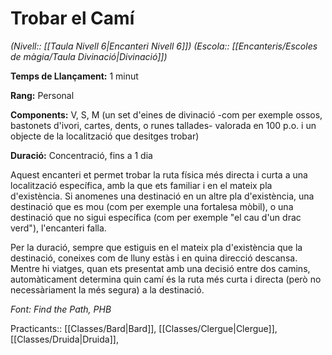 # Trobar el Camí

*(Nivell:: [[Taula Nivell 6|Encanteri Nivell 6]]) (Escola:: [[Encanteris/Escoles de màgia/Taula Divinació|Divinació]])*

**Temps de Llançament:** 1 minut

**Rang:** Personal

**Components:** V, S, M (un set d'eines de divinació -com per exemple ossos, bastonets d'ivori, cartes, dents, o runes tallades- valorada en 100 p.o. i un objecte de la localització que desitges trobar)

**Duració:** Concentració, fins a 1 dia

Aquest encanteri et permet trobar la ruta física més directa i curta a una localització específica, amb la que ets familiar i en el mateix pla d'existència. Si anomenes una destinació en un altre pla d'existència, una destinació que es mou (com per exemple una fortalesa mòbil), o una destinació que no sigui específica (com per exemple "el cau d'un drac verd"), l'encanteri falla.

Per la duració, sempre que estiguis en el mateix pla d'existència que la destinació, coneixes com de lluny estàs i en quina direcció descansa. Mentre hi viatges, quan ets presentat amb una decisió entre dos camins, automàticament determina quin camí és la ruta més curta i directa (però no necessàriament la més segura) a la destinació.


*Font: Find the Path, PHB*

Practicants:: [[Classes/Bard|Bard]], [[Classes/Clergue|Clergue]], [[Classes/Druida|Druida]],